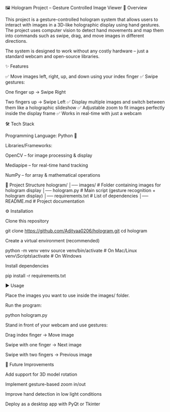 🖼️ Hologram Project – Gesture Controlled Image Viewer
📌 Overview

This project is a gesture-controlled hologram system that allows users to interact with images in a 3D-like holographic display using hand gestures. The project uses computer vision to detect hand movements and map them into commands such as swipe, drag, and move images in different directions.

The system is designed to work without any costly hardware – just a standard webcam and open-source libraries.

✨ Features

✅ Move images left, right, up, and down using your index finger
✅ Swipe gestures:

One finger up → Swipe Right

Two fingers up → Swipe Left
✅ Display multiple images and switch between them like a holographic slideshow
✅ Adjustable zoom to fit images perfectly inside the display frame
✅ Works in real-time with just a webcam

🛠️ Tech Stack

Programming Language: Python 🐍

Libraries/Frameworks:

OpenCV
 – for image processing & display

Mediapipe
 – for real-time hand tracking

NumPy
 – for array & mathematical operations

📂 Project Structure
hologram/
│── images/             # Folder containing images for hologram display
│── hologram.py         # Main script (gesture recognition + hologram display)
│── requirements.txt    # List of dependencies
│── README.md           # Project documentation

⚙️ Installation

Clone this repository

git clone https://github.com/Adityaa0206/hologram.git
cd hologram


Create a virtual environment (recommended)

python -m venv venv
source venv/bin/activate   # On Mac/Linux
venv\Scripts\activate      # On Windows


Install dependencies

pip install -r requirements.txt

▶️ Usage

Place the images you want to use inside the images/ folder.

Run the program:

python hologram.py


Stand in front of your webcam and use gestures:

Drag index finger → Move image

Swipe with one finger → Next image

Swipe with two fingers → Previous image

🎯 Future Improvements

Add support for 3D model rotation

Implement gesture-based zoom in/out

Improve hand detection in low light conditions

Deploy as a desktop app with PyQt or Tkinter
